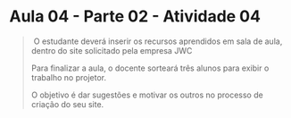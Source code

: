 # Aula 04 - Parte 02 - Atividade 04
>   O estudante deverá inserir os recursos aprendidos em sala de aula, dentro do site solicitado pela empresa JWC
>
>  Para finalizar a aula, o docente  sorteará três alunos para exibir o trabalho no projetor.
> 
>  O objetivo é dar sugestões e motivar os outros no processo de criação do seu site.
> 



